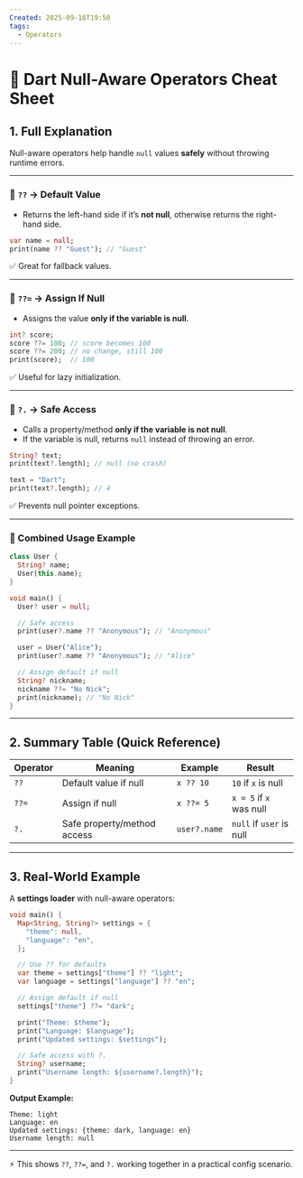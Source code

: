 ```yaml
---
Created: 2025-09-16T19:50
tags:
  - Operators
---
```

# 🧩 Dart Null-Aware Operators Cheat Sheet

## 1. Full Explanation

Null-aware operators help handle `null` values **safely** without throwing runtime errors.

---

### 🔹 `??` → Default Value

- Returns the left-hand side if it’s **not null**, otherwise returns the right-hand side.

```Dart
var name = null;
print(name ?? "Guest"); // "Guest"

```

✅ Great for fallback values.

---

### 🔹 `??=` → Assign If Null

- Assigns the value **only if the variable is null**.

```Dart
int? score;
score ??= 100; // score becomes 100
score ??= 200; // no change, still 100
print(score);  // 100

```

✅ Useful for lazy initialization.

---

### 🔹 `?.` → Safe Access

- Calls a property/method **only if the variable is not null**.
- If the variable is null, returns `null` instead of throwing an error.

```Dart
String? text;
print(text?.length); // null (no crash)

text = "Dart";
print(text?.length); // 4

```

✅ Prevents null pointer exceptions.

---

### 🔹 Combined Usage Example

```Dart
class User {
  String? name;
  User(this.name);
}

void main() {
  User? user = null;

  // Safe access
  print(user?.name ?? "Anonymous"); // "Anonymous"

  user = User("Alice");
  print(user?.name ?? "Anonymous"); // "Alice"

  // Assign default if null
  String? nickname;
  nickname ??= "No Nick";
  print(nickname); // "No Nick"
}

```

---

## 2. Summary Table (Quick Reference)

|Operator|Meaning|Example|Result|
|---|---|---|---|
|`??`|Default value if null|`x ?? 10`|`10` if `x` is null|
|`??=`|Assign if null|`x ??= 5`|`x = 5` if `x` was null|
|`?.`|Safe property/method access|`user?.name`|`null` if `user` is null|

---

## 3. Real-World Example

A **settings loader** with null-aware operators:

```Dart
void main() {
  Map<String, String?> settings = {
    "theme": null,
    "language": "en",
  };

  // Use ?? for defaults
  var theme = settings["theme"] ?? "light";
  var language = settings["language"] ?? "en";

  // Assign default if null
  settings["theme"] ??= "dark";

  print("Theme: $theme");
  print("Language: $language");
  print("Updated settings: $settings");

  // Safe access with ?.
  String? username;
  print("Username length: ${username?.length}");
}

```

**Output Example:**

```Plain
Theme: light
Language: en
Updated settings: {theme: dark, language: en}
Username length: null

```

---

⚡ This shows `??`, `??=`, and `?.` working together in a practical config scenario.